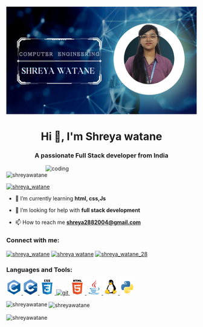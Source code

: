 ![logo](https://github.com/shreyawatane/shreyawatane/blob/main/GithubBanner.png)
<h1 align="center">Hi 👋, I'm Shreya watane</h1>
<h3 align="center">A passionate Full Stack developer from India</h3>
<img align="right" alt="coding" width="400" src="https://user-images.githubusercontent.com/59734313/157189039-c09b3e38-9f42-42c0-ab54-14f1574190a7.gif">

<p align="left"> <img src="https://komarev.com/ghpvc/?username=shreyawatane&label=Profile%20views&color=0e75b6&style=flat" alt="shreyawatane" /> </p>

<p align="left"> <a href="https://twitter.com/shreya_watane" target="blank"><img src="https://img.shields.io/twitter/follow/shreya_watane?logo=twitter&style=for-the-badge" alt="shreya_watane" /></a> </p>

- 🌱 I’m currently learning **html, css,Js**

- 🤝 I’m looking for help with **full stack development**

- 📫 How to reach me **shreya2882004@gmail.com**

<h3 align="left">Connect with me:</h3>
<p align="left">
<a href="https://twitter.com/shreya_watane" target="blank"><img align="center" src="https://raw.githubusercontent.com/rahuldkjain/github-profile-readme-generator/master/src/images/icons/Social/twitter.svg" alt="shreya_watane" height="30" width="40" /></a>
<a href="https://linkedin.com/in/shreya watane" target="blank"><img align="center" src="https://raw.githubusercontent.com/rahuldkjain/github-profile-readme-generator/master/src/images/icons/Social/linked-in-alt.svg" alt="shreya watane" height="30" width="40" /></a>
<a href="https://instagram.com/shreya_watane_28" target="blank"><img align="center" src="https://raw.githubusercontent.com/rahuldkjain/github-profile-readme-generator/master/src/images/icons/Social/instagram.svg" alt="shreya_watane_28" height="30" width="40" /></a>
</p>

<h3 align="left">Languages and Tools:</h3>
<p align="left"> <a href="https://www.cprogramming.com/" target="_blank" rel="noreferrer"> <img src="https://raw.githubusercontent.com/devicons/devicon/master/icons/c/c-original.svg" alt="c" width="40" height="40"/> </a> <a href="https://www.w3schools.com/cpp/" target="_blank" rel="noreferrer"> <img src="https://raw.githubusercontent.com/devicons/devicon/master/icons/cplusplus/cplusplus-original.svg" alt="cplusplus" width="40" height="40"/> </a> <a href="https://www.w3schools.com/css/" target="_blank" rel="noreferrer"> <img src="https://raw.githubusercontent.com/devicons/devicon/master/icons/css3/css3-original-wordmark.svg" alt="css3" width="40" height="40"/> </a> <a href="https://git-scm.com/" target="_blank" rel="noreferrer"> <img src="https://www.vectorlogo.zone/logos/git-scm/git-scm-icon.svg" alt="git" width="40" height="40"/> </a> <a href="https://www.w3.org/html/" target="_blank" rel="noreferrer"> <img src="https://raw.githubusercontent.com/devicons/devicon/master/icons/html5/html5-original-wordmark.svg" alt="html5" width="40" height="40"/> </a> <a href="https://www.java.com" target="_blank" rel="noreferrer"> <img src="https://raw.githubusercontent.com/devicons/devicon/master/icons/java/java-original.svg" alt="java" width="40" height="40"/> </a> <a href="https://www.linux.org/" target="_blank" rel="noreferrer"> <img src="https://raw.githubusercontent.com/devicons/devicon/master/icons/linux/linux-original.svg" alt="linux" width="40" height="40"/> </a> <a href="https://www.python.org" target="_blank" rel="noreferrer"> <img src="https://raw.githubusercontent.com/devicons/devicon/master/icons/python/python-original.svg" alt="python" width="40" height="40"/> </a> </p>

<p><img align="left" src="https://github-readme-stats.vercel.app/api/top-langs?username=shreyawatane&show_icons=true&locale=en&layout=compact" alt="shreyawatane" /></p>

<p>&nbsp;<img align="center" src="https://github-readme-stats.vercel.app/api?username=shreyawatane&show_icons=true&locale=en" alt="shreyawatane" /></p>

<p><img align="center" src="https://github-readme-streak-stats.herokuapp.com/?user=shreyawatane&" alt="shreyawatane" /></p>
